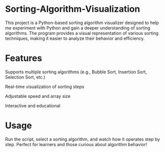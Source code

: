 # Sorting-Algorithm-Visualization

This project is a Python-based sorting algorithm visualizer designed to help me experiment with Python and gain a deeper understanding of sorting algorithms. The program provides a visual representation of various sorting techniques, making it easier to analyze their behavior and efficiency.

# Features

Supports multiple sorting algorithms (e.g., Bubble Sort, Insertion Sort, Selection Sort, etc.)

Real-time visualization of sorting steps

Adjustable speed and array size

Interactive and educational

# Usage

Run the script, select a sorting algorithm, and watch how it operates step by step. Perfect for learners and those curious about algorithm behavior!
